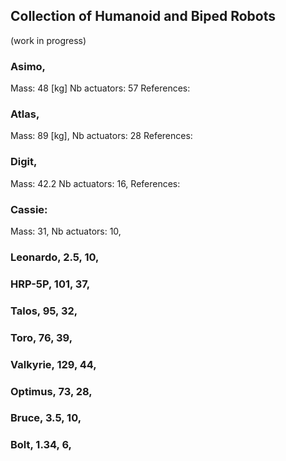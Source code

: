 ## Collection of Humanoid and Biped Robots

(work in progress)

### Asimo, 
Mass: 48 [kg] 
Nb actuators: 57
References:

### Atlas, 
Mass: 89 [kg], 
Nb actuators: 28
References:

### Digit, 
Mass: 42.2
Nb actuators: 16,
References:

### Cassie:
Mass: 31,
Nb actuators: 10,

### Leonardo, 2.5, 10,

### HRP-5P, 101, 37,

### Talos, 95, 32,

### Toro, 76, 39,

### Valkyrie, 129, 44,

### Optimus,  73, 28,

### Bruce, 3.5, 10,

### Bolt,  1.34, 6,


